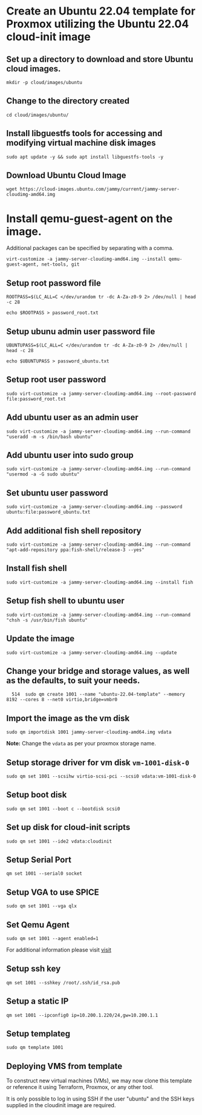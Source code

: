 # Create an Ubuntu 22.04 template for Proxmox utilizing the Ubuntu 22.04 cloud-init image

## Set up a directory to download and store Ubuntu cloud images. 

```
mkdir -p cloud/images/ubuntu
```
## Change to the directory created

```
cd cloud/images/ubuntu/
```

## Install libguestfs tools for accessing and modifying virtual machine disk images

```
sudo apt update -y && sudo apt install libguestfs-tools -y
```

## Download Ubuntu  Cloud Image 

```
wget https://cloud-images.ubuntu.com/jammy/current/jammy-server-cloudimg-amd64.img
```

# Install qemu-guest-agent on the image. 

Additional packages can be specified by separating with a comma.

```
virt-customize -a jammy-server-cloudimg-amd64.img --install qemu-guest-agent, net-tools, git
```

## Setup root password file

```
ROOTPASS=$(LC_ALL=C </dev/urandom tr -dc A-Za-z0-9 2> /dev/null | head -c 28
```
```
echo $ROOTPASS > password_root.txt
```

## Setup ubunu admin user password file

```
UBUNTUPASS=$(LC_ALL=C </dev/urandom tr -dc A-Za-z0-9 2> /dev/null | head -c 28
```
```
echo $UBUNTUPASS > password_ubuntu.txt
```

## Setup root user  password

```
sudo virt-customize -a jammy-server-cloudimg-amd64.img --root-password file:password_root.txt
```

## Add ubuntu user as an admin user

```
sudo virt-customize -a jammy-server-cloudimg-amd64.img --run-command "useradd -m -s /bin/bash ubuntu"
```

## Add ubuntu user into sudo group

```
sudo virt-customize -a jammy-server-cloudimg-amd64.img --run-command "usermod -a -G sudo ubuntu"
```

## Set ubuntu user password

```
sudo virt-customize -a jammy-server-cloudimg-amd64.img --password ubuntu:file:password_ubuntu.txt
```

## Add additional fish shell repository

```
sudo virt-customize -a jammy-server-cloudimg-amd64.img --run-command "apt-add-repository ppa:fish-shell/release-3 --yes"
```

## Install fish shell

```
sudo virt-customize -a jammy-server-cloudimg-amd64.img --install fish
```

## Setup fish shell to ubuntu user

```
sudo virt-customize -a jammy-server-cloudimg-amd64.img --run-command "chsh -s /usr/bin/fish ubuntu"
```

## Update the image 

```
sudo virt-customize -a jammy-server-cloudimg-amd64.img --update
```

## Change your bridge and storage values, as well as the defaults, to suit your needs.

```
  514  sudo qm create 1001 --name "ubuntu-22.04-template" --memory 8192 --cores 8 --net0 virtio,bridge=vmbr0
```

## Import the image as the vm disk

```
sudo qm importdisk 1001 jammy-server-cloudimg-amd64.img vdata
```

**Note:** Change the ```vdata``` as per your proxmox storage name. 

## Setup storage  driver for vm disk `vm-1001-disk-0`
```
sudo qm set 1001 --scsihw virtio-scsi-pci --scsi0 vdata:vm-1001-disk-0
```

## Setup boot disk 

```
sudo qm set 1001 --boot c --bootdisk scsi0
```

## Set up disk for cloud-init scripts 

```  
sudo qm set 1001 --ide2 vdata:cloudinit
```

## Setup Serial Port

```
qm set 1001 --serial0 socket
```

## Setup VGA to use SPICE

```  
sudo qm set 1001 --vga qlx
```

## Set Qemu Agent 

```
sudo qm set 1001 --agent enabled=1
```

For additional information please visit [visit](https://pve.proxmox.com/wiki/Qemu-guest-agent)
  
## Setup  ssh key 

```
qm set 1001 --sshkey /root/.ssh/id_rsa.pub 
```

## Setup a static IP

```
qm set 1001 --ipconfig0 ip=10.200.1.220/24,gw=10.200.1.1
```

## Setup templateg 

```
sudo qm template 1001
```

## Deploying VMS from template

To construct new virtual machines (VMs), we may now clone this template or reference it using Terraform, Proxmox, or any other tool.

It is only possible to log in using SSH if the user "ubuntu" and the SSH keys supplied in the cloudinit image are required.
